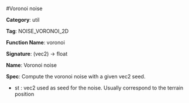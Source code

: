 #Voronoi noise

**Category**: util

**Tag**: NOISE_VORONOI_2D

**Function Name**: voronoi

**Signature**: (vec2) -> float

**Name**: Voronoi noise

**Spec**: Compute the voronoi noise with a given vec2 seed.

- st : vec2 used as seed for the noise. Usually correspond to the terrain position



